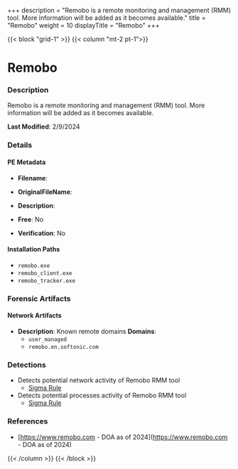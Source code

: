 +++
description = "Remobo is a remote monitoring and management (RMM) tool. More information will be added as it becomes available."
title = "Remobo"
weight = 10
displayTitle = "Remobo"
+++


{{< block "grid-1" >}}
{{< column "mt-2 pt-1">}}

# Remobo


### Description

Remobo is a remote monitoring and management (RMM) tool. More information will be added as it becomes available.



**Last Modified**: 2/9/2024

### Details


#### PE Metadata
- **Filename**: 
- **OriginalFileName**: 
- **Description**: 


- **Free**: No

- **Verification**: No




#### Installation Paths
- `remobo.exe`
- `remobo_client.exe`
- `remobo_tracker.exe`

### Forensic Artifacts




#### Network Artifacts
- **Description**: Known remote domains  **Domains**:
    - `user_managed`
    - `remobo.en.softonic.com`


### Detections
- Detects potential network activity of Remobo RMM tool
  - [Sigma Rule](https://github.com/magicsword-io/LOLRMM/blob/main/detections/sigma/remobo_network_sigma.yml)
- Detects potential processes activity of Remobo RMM tool
  - [Sigma Rule](https://github.com/magicsword-io/LOLRMM/blob/main/detections/sigma/remobo_processes_sigma.yml)

### References
- [https://www.remobo.com - DOA as of 2024](https://www.remobo.com - DOA as of 2024)



{{< /column >}}
{{< /block >}}
